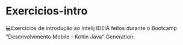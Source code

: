 # Exercicios-intro

💻Exercicios de introdução ao Intelij IDEIA feitos durante o Bootcamp "Desenvolvimento Mobile - Kotlin Java" Generation.

